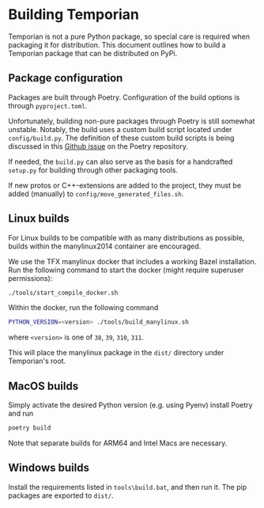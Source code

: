 # Building Temporian

Temporian is not a pure Python package, so special care is required when
packaging it for distribution. This document outlines how to build a Temporian
package that can be distributed on PyPi.

## Package configuration

Packages are built through Poetry. Configuration of the build options is through
`pyproject.toml`.

Unfortunately, building non-pure packages through Poetry is still somewhat
unstable. Notably, the build uses a custom build script located under
`config/build.py`. The definition of these custom build scripts is being
discussed in this
[Github issue](https://github.com/python-poetry/poetry/issues/2740) on the
Poetry repository.

If needed, the `build.py` can also serve as the basis for a handcrafted
`setup.py` for building through other packaging tools.

If new protos or C++-extensions are added to the project, they must be added
(manually) to `config/move_generated_files.sh`.

## Linux builds

For Linux builds to be compatible with as many distributions as possible, builds
within the manylinux2014 container are encouraged.

We use the TFX manylinux docker that includes a working Bazel installation. Run
the following command to start the docker (might require superuser permissions):

```sh
./tools/start_compile_docker.sh
```

Within the docker, run the following command

```sh
PYTHON_VERSION=<version> ./tools/build_manylinux.sh
```

where `<version>` is one of `38`, `39`, `310`, `311`.

This will place the manylinux package in the `dist/` directory under
Temporian's root.

## MacOS builds

Simply activate the desired Python version (e.g. using Pyenv) install Poetry
and run

```sh
poetry build
```

Note that separate builds for ARM64 and Intel Macs are necessary.

## Windows builds

Install the requirements listed in `tools\build.bat`, and then run it. The pip
packages are exported to `dist/`.
